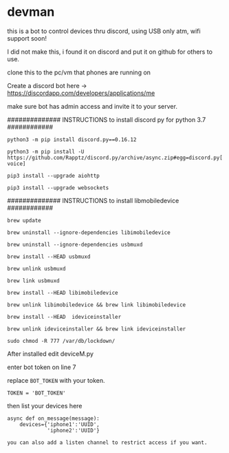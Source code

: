 # devman
this is a bot to control devices thru discord, using USB only atm, wifi support soon!


I did not make this, i found it on discord and put it on github for others to use.

clone this to the pc/vm that phones are running on

Create a discord bot here -> https://discordapp.com/developers/applications/me

make sure bot has admin access and invite it to your server.


############## INSTRUCTIONS to install discord py for python 3.7 ############

`python3 -m pip install discord.py==0.16.12`

`python3 -m pip install -U https://github.com/Rapptz/discord.py/archive/async.zip#egg=discord.py[voice]`

`pip3 install --upgrade aiohttp`

`pip3 install --upgrade websockets`

############## INSTRUCTIONS to install libmobiledevice ############

`brew update`

`brew uninstall --ignore-dependencies libimobiledevice`

`brew uninstall --ignore-dependencies usbmuxd`

`brew install --HEAD usbmuxd`

`brew unlink usbmuxd`

`brew link usbmuxd`

`brew install --HEAD libimobiledevice`

`brew unlink libimobiledevice && brew link libimobiledevice`

`brew install --HEAD  ideviceinstaller`

`brew unlink ideviceinstaller && brew link ideviceinstaller`

`sudo chmod -R 777 /var/db/lockdown/`

After installed edit deviceM.py

enter bot token on line 7

replace `BOT_TOKEN` with your token.

`TOKEN = 'BOT_TOKEN'`

then list your devices here

```@client.event
async def on_message(message):
    devices={'iphone1':'UUID',
             'iphone2':'UUID'}

you can also add a listen channel to restrict access if you want.


